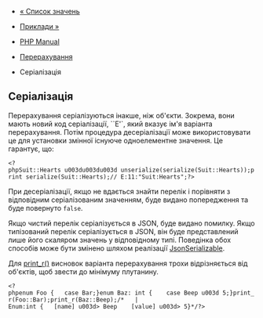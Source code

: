 - [« Список значень](language.enumerations.listing.md)
- [Приклади »](language.enumerations.examples.md)

- [PHP Manual](index.md)
- [Перерахування](language.enumerations.md)
- Серіалізація

## Серіалізація

Перерахування серіалізуються інакше, ніж об'єкти. Зокрема, вони мають
новий код серіалізації, ``E'`, який вказує ім'я варіанта
перерахування. Потім процедура десеріалізації може використовувати це для
установки змінної існуюче одноелементне значення. Це
гарантує, що:

` <?phpSuit::Hearts u003du003du003d unserialize(serialize(Suit::Hearts));print serialize(Suit::Hearts);// E:11:"Suit:Hearts";?> `

При десеріалізації, якщо не вдається знайти перелік і порівняти з
відповідним серіалізованим значенням, буде видано попередження та
буде повернуто `false`.

Якщо чистий перелік серіалізується в JSON, буде видано помилку. Якщо
типізований перелік серіалізується в JSON, він буде представлений
лише його скаляром значень у відповідному типі. Поведінка обох
способів може бути змінено шляхом реалізації
[JsonSerializable](class.jsonserializable.md).

Для [print_r()](function.print-r.md) висновок варіанта перерахування
трохи відрізняється від об'єктів, щоб звести до мінімуму плутанину.

`<?phpenum Foo {   case Bar;}enum Baz: int {    case Beep u003d 5;}print_r(Foo::Bar);print_r(Baz::Beep);/*   | Enum:int {   [name] u003d> Beep    [value] u003d> 5}*/?> `
